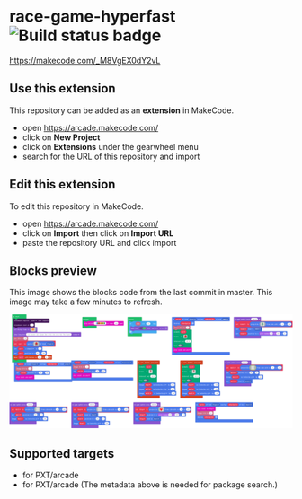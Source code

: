 # race-game-hyperfast ![Build status badge](https://github.com/mameeewin/race-game-hyperfast/workflows/MakeCode/badge.svg)

https://makecode.com/_M8VgEX0dY2vL
## Use this extension

This repository can be added as an **extension** in MakeCode.

* open https://arcade.makecode.com/
* click on **New Project**
* click on **Extensions** under the gearwheel menu
* search for the URL of this repository and import

## Edit this extension

To edit this repository in MakeCode.

* open https://arcade.makecode.com/
* click on **Import** then click on **Import URL**
* paste the repository URL and click import

## Blocks preview

This image shows the blocks code from the last commit in master.
This image may take a few minutes to refresh.

![A rendered view of the blocks](https://github.com/mameeewin/race-game-hyperfast/raw/master/.makecode/blocks.png)

## Supported targets

* for PXT/arcade
* for PXT/arcade
(The metadata above is needed for package search.)

